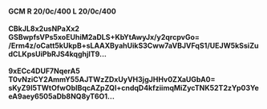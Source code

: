 #### GCM R 20/0c/400 L 20/0c/400
**CBkJL8x2usNPaXx2**<br/>**GSBwpfsVPs5xoEUhiM2aDLS+KbYtAwyJx/y2qrcpvGo=**<br/>**/Erm4z/oCatt5kUkpB+sLAAXByahUikS3Cww7aVBJVFqS1/UEJW5kSsiZudCLKpsUiPbRJS4kqghjIT9...**<br/><br/>
**9xECc4DUF7NqerA5**<br/>**T0vNziCY2AmmY55AJTWzZDxUyVH3jgJHHv0ZXaUGbA0=**<br/>**sKyZ9l5TWtOfwObIBqcAZpZQl+cndqD4kfziimqMiZycTNK52T2zYp03YeeA9aey6505aDb8NQ8yT6O1...**